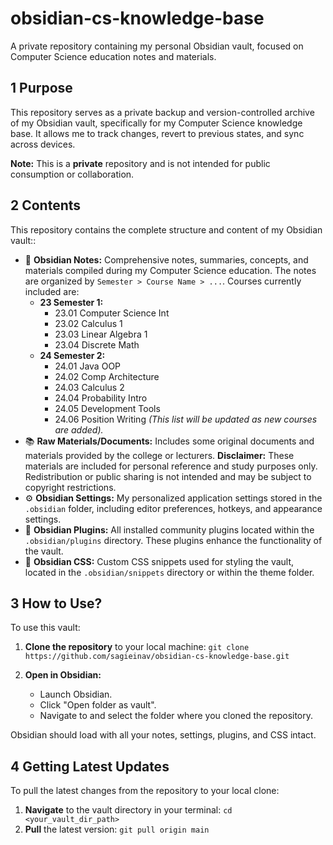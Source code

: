 # obsidian-cs-knowledge-base
A private repository containing my personal Obsidian vault, focused on Computer Science education notes and materials.
## 1 Purpose
This repository serves as a private backup and version-controlled archive of my Obsidian vault, specifically for my Computer Science knowledge base. It allows me to track changes, revert to previous states, and sync across devices.

**Note:** This is a **private** repository and is not intended for public consumption or collaboration.
## 2 Contents

This repository contains the complete structure and content of my Obsidian vault::

-   📄 **Obsidian Notes:** Comprehensive notes, summaries, concepts, and materials compiled during my Computer Science education. The notes are organized by `Semester > Course Name > ...`. Courses currently included are:
    -   **23 Semester 1:**
        -   23.01 Computer Science Int
        -   23.02 Calculus 1
        -   23.03 Linear Algebra 1
        -   23.04 Discrete Math
    -   **24 Semester 2:**
        -   24.01 Java OOP
        -   24.02 Comp Architecture
        -   24.03 Calculus 2
        -   24.04 Probability Intro
        -   24.05 Development Tools
        -   24.06 Position Writing
    *(This list will be updated as new courses are added).*
-   📚 **Raw Materials/Documents:** Includes some original documents and materials provided by the college or lecturers. **Disclaimer:** These materials are included for personal reference and study purposes only. Redistribution or public sharing is not intended and may be subject to copyright restrictions.
-   ⚙️ **Obsidian Settings:** My personalized application settings stored in the `.obsidian` folder, including editor preferences, hotkeys, and appearance settings.
-   🔌 **Obsidian Plugins:** All installed community plugins located within the `.obsidian/plugins` directory. These plugins enhance the functionality of the vault.
-   🎨 **Obsidian CSS:** Custom CSS snippets used for styling the vault, located in the `.obsidian/snippets` directory or within the theme folder.

## 3 How to Use?
To use this vault:
1.  **Clone the repository** to your local machine:
    `git clone https://github.com/sagieinav/obsidian-cs-knowledge-base.git`

2.  **Open in Obsidian:**
	-   Launch Obsidian.
	-   Click "Open folder as vault".
	-   Navigate to and select the folder where you cloned the repository.

Obsidian should load with all your notes, settings, plugins, and CSS intact.
## 4 Getting Latest Updates
To pull the latest changes from the repository to your local clone:

1. **Navigate** to the vault directory in your terminal:
   `cd <your_vault_dir_path>`
2. **Pull** the latest version:
   `git pull origin main`
